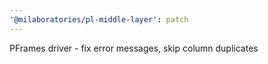 ```yaml
---
'@milaboratories/pl-middle-layer': patch
---
```


PFrames driver - fix error messages, skip column duplicates
